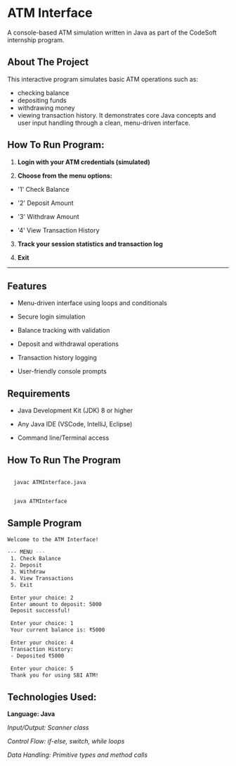 # ATM Interface

A console-based ATM simulation written in Java as part of the CodeSoft internship program.

## About The Project

This interactive program simulates basic ATM operations such as:

- checking balance
- depositing funds
- withdrawing money
- viewing transaction history. 
It demonstrates core Java concepts and user input handling through a clean, menu-driven interface.


## How To Run Program:

1. **Login with your ATM credentials (simulated)**

2. **Choose from the menu options:**

  - '1' Check Balance

  - '2' Deposit Amount

  - '3' Withdraw Amount

  - '4' View Transaction History

3. **Track your session statistics and transaction log**

4. **Exit**
   
---

## Features

- Menu-driven interface using loops and conditionals

- Secure login simulation

- Balance tracking with validation

- Deposit and withdrawal operations

- Transaction history logging

- User-friendly console prompts

## Requirements

- Java Development Kit (JDK) 8 or higher

- Any Java IDE (VSCode, IntelliJ, Eclipse)

- Command line/Terminal access



## How To Run The Program
```bash

  javac ATMInterface.java

```

```bash

  java ATMInterface

```

## Sample Program
```bash
Welcome to the ATM Interface!

--- MENU ---
 1. Check Balance
 2. Deposit
 3. Withdraw
 4. View Transactions
 5. Exit

 Enter your choice: 2
 Enter amount to deposit: 5000
 Deposit successful!

 Enter your choice: 1
 Your current balance is: ₹5000

 Enter your choice: 4
 Transaction History:
 - Deposited ₹5000

 Enter your choice: 5
 Thank you for using SBI ATM!
```

## Technologies Used:

**Language: Java**

*Input/Output: Scanner class*

*Control Flow: if-else, switch, while loops*

*Data Handling: Primitive types and method calls*



